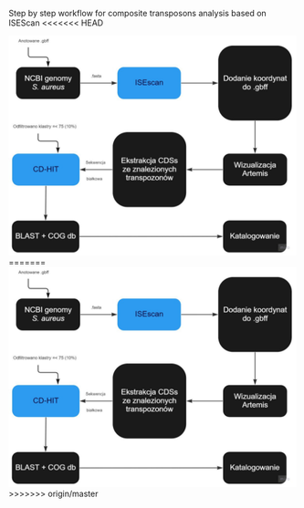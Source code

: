 Step by step workflow for composite transposons analysis based on ISEScan
<<<<<<< HEAD

<img src="workflow_p_sa.jpg">
=======
<img src="workflow_p_sa.jpg">
>>>>>>> origin/master
